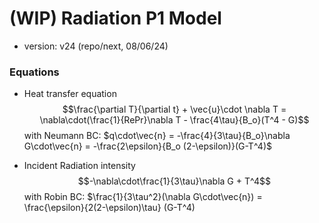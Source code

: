 # (WIP) Radiation P1 Model

- version: v24 (repo/next, 08/06/24)

### Equations

- Heat transfer equation   
  $$\frac{\partial T}{\partial t} + \vec{u}\cdot \nabla T = \nabla\cdot(\frac{1}{RePr}\nabla T - \frac{4\tau}{B_o}(T^4 - G)$$
  with Neumann BC: $q\cdot\vec{n} = -\frac{4}{3\tau}{B_o}\nabla G\cdot\vec{n} = -\frac{2\epsilon}{B_o (2-\epsilon)}(G-T^4)$

- Incident Radiation intensity   
  $$-\nabla\cdot\frac{1}{3\tau}\nabla G + T^4$$
  with Robin BC: $\frac{1}{3\tau^2}(\nabla G\cdot\vec{n}) = \frac{\epsilon}{2(2-\epsilon)\tau} (G-T^4)


